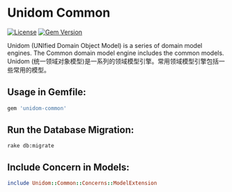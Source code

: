 # Unidom Common

[![License](https://img.shields.io/badge/license-MIT-green.svg)](http://opensource.org/licenses/MIT)
[![Gem Version](https://badge.fury.io/rb/unidom-common.svg)](https://badge.fury.io/rb/unidom-common)

Unidom (UNIfied Domain Object Model) is a series of domain model engines. The Common domain model engine includes the common models.
Unidom (统一领域对象模型)是一系列的领域模型引擎。常用领域模型引擎包括一些常用的模型。

## Usage in Gemfile:
```ruby
gem 'unidom-common'
```
## Run the Database Migration:
```shell
rake db:migrate
```

## Include Concern in Models:
```ruby
include Unidom::Common::Concerns::ModelExtension
```
